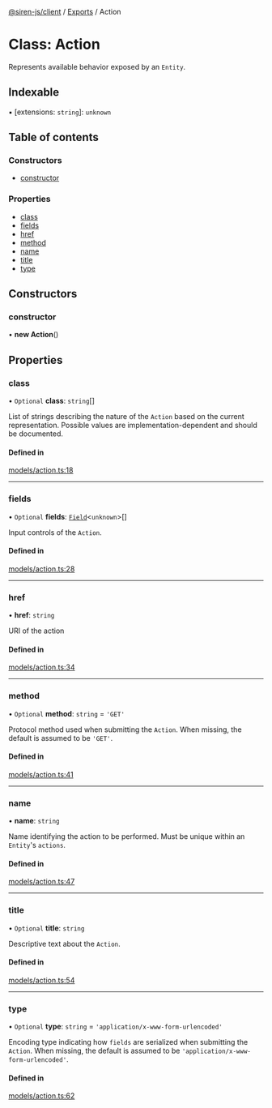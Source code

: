 [@siren-js/client](../README.md) / [Exports](../modules.md) / Action

# Class: Action

Represents available behavior exposed by an `Entity`.

## Indexable

▪ [extensions: `string`]: `unknown`

## Table of contents

### Constructors

- [constructor](Action.md#constructor)

### Properties

- [class](Action.md#class)
- [fields](Action.md#fields)
- [href](Action.md#href)
- [method](Action.md#method)
- [name](Action.md#name)
- [title](Action.md#title)
- [type](Action.md#type)

## Constructors

### constructor

• **new Action**()

## Properties

### class

• `Optional` **class**: `string`[]

List of strings describing the nature of the `Action` based on the current representation. Possible values are
implementation-dependent and should be documented.

#### Defined in

[models/action.ts:18](https://github.com/siren-js/client/blob/728c0fb/src/models/action.ts#L18)

___

### fields

• `Optional` **fields**: [`Field`](Field.md)<`unknown`\>[]

Input controls of the `Action`.

#### Defined in

[models/action.ts:28](https://github.com/siren-js/client/blob/728c0fb/src/models/action.ts#L28)

___

### href

• **href**: `string`

URI of the action

#### Defined in

[models/action.ts:34](https://github.com/siren-js/client/blob/728c0fb/src/models/action.ts#L34)

___

### method

• `Optional` **method**: `string` = `'GET'`

Protocol method used when submitting the `Action`. When missing, the default is assumed to be `'GET'`.

#### Defined in

[models/action.ts:41](https://github.com/siren-js/client/blob/728c0fb/src/models/action.ts#L41)

___

### name

• **name**: `string`

Name identifying the action to be performed. Must be unique within an `Entity`'s `actions`.

#### Defined in

[models/action.ts:47](https://github.com/siren-js/client/blob/728c0fb/src/models/action.ts#L47)

___

### title

• `Optional` **title**: `string`

Descriptive text about the `Action`.

#### Defined in

[models/action.ts:54](https://github.com/siren-js/client/blob/728c0fb/src/models/action.ts#L54)

___

### type

• `Optional` **type**: `string` = `'application/x-www-form-urlencoded'`

Encoding type indicating how `fields` are serialized when submitting the `Action`. When missing, the default is
assumed to be `'application/x-www-form-urlencoded'`.

#### Defined in

[models/action.ts:62](https://github.com/siren-js/client/blob/728c0fb/src/models/action.ts#L62)
